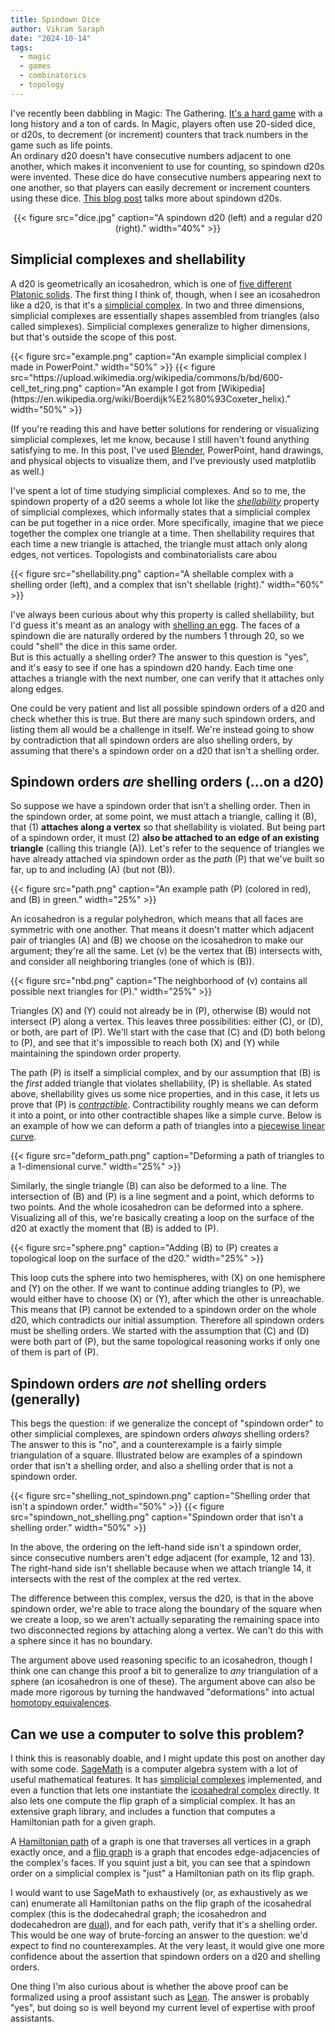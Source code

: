 ```yaml
---
title: Spindown Dice
author: Vikram Saraph
date: "2024-10-14"
tags:
  - magic
  - games
  - combinatorics
  - topology
---
```


I've recently been dabbling in Magic: The Gathering. [It's a hard game](https://www.technologyreview.com/2019/05/07/135482/magic-the-gathering-is-officially-the-worlds-most-complex-game/) with a long history and a ton of cards. In Magic, players often use 20-sided dice, or d20s, to decrement (or increment) counters that track numbers in the game such as life points.  
An ordinary d20 doesn't have consecutive numbers adjacent to one another, which makes it inconvenient to use for counting, so spindown d20s were invented. These dice do have consecutive numbers appearing next to one another, so that players can easily decrement or increment counters using these dice. [This blog post](https://diceenvy.com/blogs/news/what-are-spindown-dice-what-makes-them-different-and-why-does-it-matter?srsltid=AfmBOorWAOSs1xmutiEEF22WPDcBli_ps5Zg_uZKzm28AuDwHrR-KkFP) talks more about spindown d20s.

<div style="text-align: center;">
{{< figure src="dice.jpg" caption="A spindown d20 (left) and a regular d20 (right)." width="40%" >}}
</div>

## Simplicial complexes and shellability

A d20 is geometrically an icosahedron, which is one of [five different Platonic solids](https://en.wikipedia.org/wiki/Platonic_solid). The first thing I think of, though, when I see an icosahedron like a d20, is that it's a [simplicial complex](https://en.wikipedia.org/wiki/Simplicial_complex). In two and three dimensions, simplicial complexes are essentially shapes assembled from triangles (also called simplexes). Simplicial complexes generalize to higher dimensions, but that's outside the scope of this post.

<div class="image-wrapper" style="display: flex; justify-content: space-between;">
  {{< figure src="example.png" caption="An example simplicial complex I made in PowerPoint." width="50%" >}}
  {{< figure src="https://upload.wikimedia.org/wikipedia/commons/b/bd/600-cell_tet_ring.png" caption="An example I got from [Wikipedia](https://en.wikipedia.org/wiki/Boerdijk%E2%80%93Coxeter_helix)." width="50%" >}}
</div>

(If you're reading this and have better solutions for rendering or visualizing simplicial complexes, let me know, because I still haven't found anything satisfying to me. In this post, I've used [Blender](https://www.blender.org/), PowerPoint, hand drawings, and physical objects to visualize them, and I've previously used matplotlib as well.)

I've spent a lot of time studying simplicial complexes. And so to me, the spindown property of a d20 seems a whole lot like the [_shellability_](<https://en.wikipedia.org/wiki/Shelling_(topology)>) property of simplicial complexes, which informally states that a simplicial complex can be put together in a nice order. More specifically, imagine that we piece together the complex one triangle at a time. Then shellability requires that each time a new triangle is attached, the triangle must attach only along edges, not vertices. Topologists and combinatorialists care abou

{{< figure src="shellability.png" caption="A shellable complex with a shelling order (left), and a complex that isn't shellable (right)." width="60%" >}}

I've always been curious about why this property is called shellability, but I'd guess it's meant as an analogy with [shelling an egg](https://images.squarespace-cdn.com/content/v1/50106d5684aed4702b7242ed/1586870153920-P3OAI3Y6LFCHM1QZV0S8/image-asset.jpeg). The faces of a spindown die are naturally ordered by the numbers 1 through 20, so we could "shell" the dice in this same order.  
But is this actually a shelling order? The answer to this question is "yes", and it's easy to see if one has a spindown d20 handy. Each time one attaches a triangle with the next number, one can verify that it attaches only along edges.

One could be very patient and list all possible spindown orders of a d20 and check whether this is true. But
there are many such spindown orders, and listing them all would be a challenge in itself. We're instead going to
show
by contradiction that all spindown orders are also shelling orders, by assuming that there's a spindown order on a
d20 that
isn't a shelling order.

## Spindown orders _are_ shelling orders (...on a d20)

So suppose we have a spindown order that isn't a shelling order. Then in the spindown order, at some point, we must attach a triangle, calling it \(B\), that (1) **attaches along a vertex** so that shellability is violated. But being part of a spindown order, it must (2) **also be attached to an edge of an existing triangle** (calling this triangle \(A\)). Let's refer to the sequence of triangles we have already attached via spindown order as the _path_ \(P\) that we've built so far, up to and including \(A\) (but not \(B\)).

{{< figure src="path.png" caption="An example path \(P\) (colored in red), and \(B\) in green." width="25%" >}}

An icosahedron is a regular polyhedron, which means that all faces are symmetric with one another. That means it doesn't matter which adjacent pair of triangles \(A\) and \(B\) we choose on the icosahedron to make our argument; they're all the same. Let \(v\) be the vertex that \(B\) intersects with, and consider all neighboring triangles (one of which is \(B\)).

{{< figure src="nbd.png" caption="The neighborhood of \(v\) contains all possible next triangles for \(P\)." width="25%" >}}

Triangles \(X\) and \(Y\) could not already be in \(P\), otherwise \(B\) would not intersect \(P\) along a vertex. This leaves three possibilities: either \(C\), or \(D\), or both, are part of \(P\). We'll start with the case that \(C\) and \(D\) both belong to \(P\), and see that it's impossible to reach both \(X\) and \(Y\) while maintaining the spindown order property.

The path \(P\) is itself a simplicial complex, and by our assumption that \(B\) is the _first_ added triangle that violates shellability, \(P\) is shellable. As stated above, shellability gives us some nice properties, and in this case, it lets us prove that \(P\) is [_contractible_](https://en.wikipedia.org/wiki/Contractible_space). Contractibility roughly means we can deform it into a point, or into other contractible shapes like a simple curve. Below is an example of how we can deform a path of triangles into a [piecewise linear curve](https://en.wikipedia.org/wiki/Polygonal_chain).

{{< figure src="deform_path.png" caption="Deforming a path of triangles to a 1-dimensional curve." width="25%" >}}

Similarly, the single triangle \(B\) can also be deformed to a line. The intersection of \(B\) and \(P\) is a line segment and a point, which deforms to two points. And the whole icosahedron can be deformed into a sphere. Visualizing all of this, we're basically creating a loop on the surface of the d20 at exactly the moment that \(B\) is added to \(P\).

{{< figure src="sphere.png" caption="Adding \(B\) to \(P\) creates a topological loop on the surface of the d20." width="25%" >}}

This loop cuts the sphere into two hemispheres, with \(X\) on one hemisphere and \(Y\) on the other. If we want to continue adding triangles to \(P\), we would either have to choose \(X\) or \(Y\), after which the other is unreachable. This means that \(P\) cannot be extended to a spindown order on the whole d20, which contradicts our initial assumption. Therefore all spindown orders must be shelling orders. We started with the assumption that \(C\) and \(D\) were both part of \(P\), but the same topological reasoning works if only one of them is part of \(P\).

## Spindown orders _are not_ shelling orders (generally)

This begs the question: if we generalize the concept of "spindown order" to other simplicial complexes, are spindown orders _always_ shelling orders? The answer to this is "no", and a counterexample is a fairly simple triangulation of a square. Illustrated below are examples of a spindown order that isn't a shelling order, and also a shelling order that is not a spindown order.

<div class="image-wrapper" style="display: flex; justify-content: space-between;">
  {{< figure src="shelling_not_spindown.png" caption="Shelling order that isn't a spindown order." width="50%" >}}
  {{< figure src="spindown_not_shelling.png" caption="Spindown order that isn't a shelling order." width="50%" >}}
</div>

In the above, the ordering on the left-hand side isn't a spindown order, since consecutive numbers aren't edge adjacent (for example, 12 and 13). The right-hand side isn't shellable because when we attach triangle 14, it intersects with the rest of the complex at the red vertex.

The difference between this complex, versus the d20, is that in the above spindown order, we're able to trace along
the boundary of the square when we create a loop, so we aren't actually separating the remaining space into two
disconnected regions by attaching along a vertex. We can't do this with a sphere since it has no boundary.

The argument above used reasoning specific to an icosahedron, though I think one can change this proof a bit to generalize to _any_ triangulation of a sphere (an icosahedron is one of these). The argument above can also be made more rigorous by turning the handwaved "deformations" into actual [homotopy equivalences](https://mathworld.wolfram.com/HomotopyEquivalence.html).

## Can we use a computer to solve this problem?

I think this is reasonably doable, and I might update this post on another day with some code. [SageMath](https://www.sagemath.org/) is a computer algebra system with a lot of useful mathematical features. It has [simplicial complexes](https://doc.sagemath.org/html/en/reference/topology/sage/topology/simplicial_complex.html) implemented, and even a function that lets one instantiate the [icosahedral complex](https://doc.sagemath.org/html/en/reference/topology/sage/topology/simplicial_complex_examples.html#sage.topology.simplicial_complex_examples.FareyMap) directly. It also lets one compute the flip graph of a simplicial complex. It has an extensive graph library, and includes a function that computes a Hamiltonian path for a given graph.

A [Hamiltonian path](https://en.wikipedia.org/wiki/Hamiltonian_path) of a graph is one that traverses all vertices in a graph exactly once, and a [flip graph](https://en.wikipedia.org/wiki/Flip_graph) is a graph that encodes edge-adjacencies of the complex's faces. If you squint just a bit, you can see that a spindown order on a simplicial complex is "just" a Hamiltonian path on its flip graph.

I would want to use SageMath to exhaustively (or, as exhaustively as we can) enumerate all Hamiltonian paths on the flip graph of the icosahedral complex (this is the dodecahedral graph; the icosahedron and dodecahedron are [dual](https://www.math.brown.edu/tbanchof/Beyond3d/chapter5/section03.html)), and for each path, verify that it's a shelling order. This would be one way of brute-forcing an answer to the question: we'd expect to find no counterexamples. At the very least, it would give one more confidence about the assertion that spindown orders on a d20 and shelling orders.

One thing I'm also curious about is whether the above proof can be formalized using a proof assistant such as [Lean](https://lean-lang.org/). The answer is probably "yes", but doing so is well beyond my current level of expertise with proof assistants.
